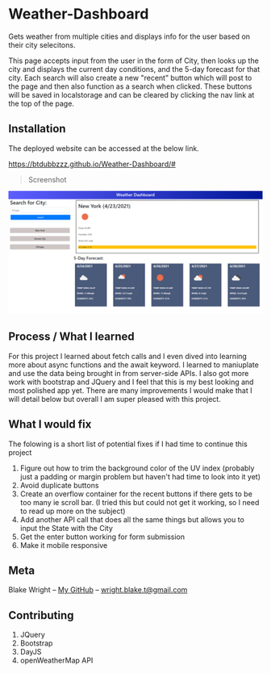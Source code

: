 # Weather-Dashboard
Gets weather from multiple cities and displays info for the user based on their city selecitons.

This page accepts input from the user in the form of City, then looks up the city and displays the current day conditions, and the 5-day forecast for that city. Each search will also create a new "recent" button which will post to the page and then also function as a search when clicked. These buttons will be saved in localstorage and can be cleared by clicking the nav link at the top of the page.

## Installation

The deployed website can be accessed at the below link.
 
https://btdubbzzz.github.io/Weather-Dashboard/#

>Screenshot

![Application Screenshot](./assets/weatherdashboard.PNG)

## Process / What I learned

For this project I learned about fetch calls and I even dived into learning more about async functions and the await keyword. I learned to maniuplate and use the data being brought in from server-side APIs. I also got more work with bootstrap and JQuery and I feel that this is my best looking and most polished app yet. There are many improvements I would make that I will detail below but overall I am super pleased with this project.

## What I would fix

The folowing is a short list of potential fixes if I had time to continue this project

1. Figure out how to trim the background color of the UV index (probably just a padding or margin problem but haven't had time to look into it yet)
2. Avoid duplicate buttons
3. Create an overflow container for the recent buttons if there gets to be too many ie scroll bar. (I tried this but could not get it working, so I need to read up more on the subject)
4. Add another API call that does all the same things but allows you to input the State with the City
5. Get the enter button working for form submission
6. Make it mobile responsive

## Meta

Blake Wright – [My GitHub](https://github.com/BTDubbzzz) – wright.blake.t@gmail.com



## Contributing

1. JQuery
2. Bootstrap
3. DayJS
4. openWeatherMap API
